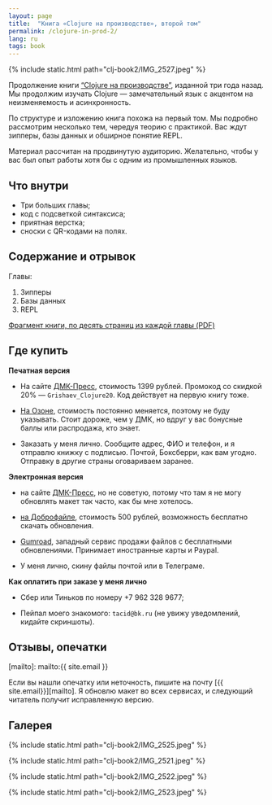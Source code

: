 ```yaml
---
layout: page
title:  "Книга «Clojure на производстве», второй том"
permalink: /clojure-in-prod-2/
lang: ru
tags: book
---
```


{% include static.html path="clj-book2/IMG_2527.jpeg" %}

[book1]: /clojure-in-prod/

Продолжение книги [“Clojure на производстве”][book1], изданной три года
назад. Мы продолжим изучать Clojure — замечательный язык с акцентом на
неизменяемость и асинхронность.

По структуре и изложению книга похожа на первый том. Мы подробно рассмотрим
несколько тем, чередуя теорию с практикой. Вас ждут зипперы, базы данных и
обширное понятие REPL.

Материал рассчитан на продвинутую аудиторию. Желательно, чтобы у вас был опыт
работы хотя бы с одним из промышленных языков.

## Что внутри

- Три больших главы;
- код с подсветкой синтаксиса;
- приятная верстка;
- сноски с QR-кодами на полях.

## Содержание и отрывок

Главы:

1. Зипперы
2. Базы данных
3. REPL

[excerpt]: https://s3.amazonaws.com/igrishaev.public/clojure_book2/clojure_excerpt.pdf

[Фрагмент книги, по десять страниц из каждой главы (PDF)][excerpt]

## Где купить

**Печатная версия**

[dmk]: https://dmkpress.com/catalog/computer/programming/functional/978-5-93700-232-7/
[ozon]: https://www.ozon.ru/product/clojure-na-proizvodstve-zippery-bazy-dannyh-repl-1094853815/

- На сайте [ДМК-Пресс][dmk], стоимость 1399 рублей. Промокод со скидкой 20% —
  `Grishaev_Clojure20`. Код действует на первую книгу тоже.

- [На Озоне][ozon], стоимость постоянно меняется, поэтому не буду
  указывать. Стоит дороже, чем у ДМК, но вдруг у вас бонусные баллы или
  распродажа, кто знает.

- Заказать у меня лично. Сообщите адрес, ФИО и телефон, и я отправлю книжку с
  подписью. Почтой, Боксберри, как вам угодно. Отправку в другие страны
  оговариваем заранее.

**Электронная версия**

[dobrofile]: https://dobrofile.ru/?s=85af60a99
[gumroad]: https://igrishaev.gumroad.com/l/clojure-in-prod-2

- на сайте [ДМК-Пресс][dmk], но не советую, потому что там я не могу обновлять
  макет так часто, как бы мне хотелось.

- [на Доброфайле][dobrofile], стоимость 500 рублей, возможность бесплатно
  скачать обновления.

- [Gumroad][gumroad], западный сервис продажи файлов с бесплатными обновлениями.
  Принимает иностранные карты и Paypal.

- У меня лично, скину файлы почтой или в Телеграме.

**Как оплатить при заказе у меня лично**

- Сбер или Тиньков по номеру +7 962 328 9677;

- Пейпал моего знакомого: `tacid@bk.ru` (не увижу уведомлений, кидайте
  скриншоты).

## Отзывы, опечатки

[mailto]: mailto:{{ site.email }}

Если вы нашли опечатку или неточность, пишите на почту [{{ site.email}}][mailto].
Я обновлю макет во всех сервисах, и следующий читатель получит исправленную версию.

## Галерея

{% include static.html path="clj-book2/IMG_2525.jpeg" %}

{% include static.html path="clj-book2/IMG_2521.jpeg" %}

{% include static.html path="clj-book2/IMG_2522.jpeg" %}

{% include static.html path="clj-book2/IMG_2523.jpeg" %}
